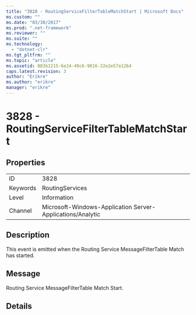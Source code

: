 ```yaml
---
title: "3828 - RoutingServiceFilterTableMatchStart | Microsoft Docs"
ms.custom: ""
ms.date: "03/30/2017"
ms.prod: ".net-framework"
ms.reviewer: ""
ms.suite: ""
ms.technology: 
  - "dotnet-clr"
ms.tgt_pltfrm: ""
ms.topic: "article"
ms.assetid: 883b1215-6e24-49c6-9816-22e2e57a1264
caps.latest.revision: 3
author: "Erikre"
ms.author: "erikre"
manager: "erikre"
---
```

# 3828 - RoutingServiceFilterTableMatchStart
## Properties  
  
|||  
|-|-|  
|ID|3828|  
|Keywords|RoutingServices|  
|Level|Information|  
|Channel|Microsoft-Windows-Application Server-Applications/Analytic|  
  
## Description  
 This event is emitted when the Routing Service MessageFilterTable Match has started.  
  
## Message  
 Routing Service MessageFilterTable Match Start.  
  
## Details